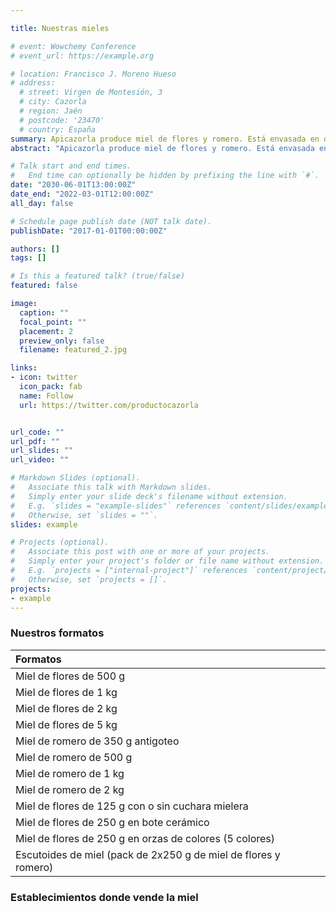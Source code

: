 ```yaml
---

title: Nuestras mieles

# event: Wowchemy Conference
# event_url: https://example.org

# location: Francisco J. Moreno Hueso
# address:
  # street: Virgen de Montesión, 3
  # city: Cazorla
  # region: Jaén
  # postcode: '23470'
  # country: España
summary: Apicazorla produce miel de flores y romero. Está envasada en distintos formatos, algunos muy originales como los escutoides.
abstract: "Apicazorla produce miel de flores y romero. Está envasada en distintos formatos, algunos muy originales como los escutoides. Otros son muy solicitados para eventos como son el tarrito de 125 g de miel de flores con o sin cuchara mielera, o el bote cerámico de miel de flores de 250 g con cuchara mielera."

# Talk start and end times.
#   End time can optionally be hidden by prefixing the line with `#`.
date: "2030-06-01T13:00:00Z"
date_end: "2022-03-01T12:00:00Z"
all_day: false

# Schedule page publish date (NOT talk date).
publishDate: "2017-01-01T00:00:00Z"

authors: []
tags: []

# Is this a featured talk? (true/false)
featured: false

image:
  caption: ""
  focal_point: ""
  placement: 2
  preview_only: false
  filename: featured_2.jpg

links:
- icon: twitter
  icon_pack: fab
  name: Follow
  url: https://twitter.com/productocazorla


url_code: ""
url_pdf: ""
url_slides: ""
url_video: ""

# Markdown Slides (optional).
#   Associate this talk with Markdown slides.
#   Simply enter your slide deck's filename without extension.
#   E.g. `slides = "example-slides"` references `content/slides/example-slides.md`.
#   Otherwise, set `slides = ""`.
slides: example

# Projects (optional).
#   Associate this post with one or more of your projects.
#   Simply enter your project's folder or file name without extension.
#   E.g. `projects = ["internal-project"]` references `content/project/deep-learning/index.md`.
#   Otherwise, set `projects = []`.
projects:
- example
---
```


### Nuestros formatos

| Formatos                                                     |
| :----------------------------------------------------------- |
| Miel de flores de 500 g                                      |
| Miel de flores de 1 kg                                       |
| Miel de flores de 2 kg                                       |
| Miel de flores de 5 kg                                       |
| Miel de romero de 350 g antigoteo                            |
| Miel de romero de 500 g                                      |
| Miel de romero de 1 kg                                       |
| Miel de romero de 2 kg                                       |
| Miel de flores de 125 g con o sin cuchara mielera            |
| Miel de flores  de 250 g en bote cerámico                    |
| Miel de flores de 250 g en orzas de colores (5 colores)      |
| Escutoides de miel (pack de 2x250 g de miel de flores y romero) |

### Establecimientos donde vende la miel

